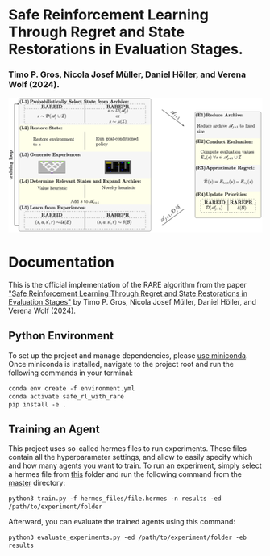 # Safe Reinforcement Learning Through Regret and State Restorations in Evaluation Stages.
### Timo P. Gros, Nicola Josef Müller, Daniel Höller, and Verena Wolf (2024).

<img src="RARE.png" alt="RARE" width="600"/>

# Documentation
This is the official implementation of the RARE algorithm from the paper ["Safe Reinforcement Learning Through Regret and State Restorations in Evaluation Stages"](http://fai.cs.uni-saarland.de/gros/papers/icaps24-RDDPS.pdf) by Timo P. Gros, Nicola Josef Müller, Daniel Höller, and Verena Wolf (2024).

## Python Environment

To set up the project and manage dependencies, please [use miniconda](https://docs.anaconda.com/free/miniconda/). Once miniconda is installed, navigate to the project root and run the following commands in your terminal:

```
conda env create -f environment.yml
conda activate safe_rl_with_rare
pip install -e .
```

## Training an Agent
This project uses so-called hermes files to run experiments. These files contain all the hyperparameter settings, and allow to easily specify which and how many agents you want to train.
To run an experiment, simply select a hermes file from [this](master/hermes_files) folder and run the following command from the [master](master) directory:
``` 
python3 train.py -f hermes_files/file.hermes -n results -ed /path/to/experiment/folder
```
Afterward, you can evaluate the trained agents using this command:
```
python3 evaluate_experiments.py -ed /path/to/experiment/folder -eb results
```


